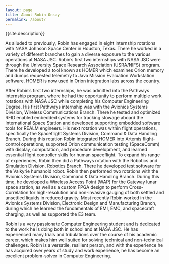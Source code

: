 ```yaml
---
layout: page
title: About Robin Onsay
permalink: /about/
---
```

{{site.description}}

As alluded to previously, Robin has engaged in eight internship rotations with NASA Johnson Space Center in Houston, Texas. There he worked in a variety of different branches to gain a diverse exposure to the various operations at NASA JSC. Robin’s first two internships with NASA JSC were through the University Space Research Association (USRA/NIFS) program. There he developed a tool known as HOMER which examines Orion memory and dumps requested telemetry to Java Mission Evaluation Workstation software. HOMER is now used in Orion integration labs across the country.

After Robin’s first two internships, he was admitted into the Pathways internship program, where he had the opportunity to perform multiple work rotations with NASA JSC while completing his Computer Engineering Degree. His first Pathways internship was with the Avionics Systems Division, Wireless Communications Branch. There he tested and optimized RFID enabled embedded systems for tracking stowage aboard the International Space Station and developed supporting embedded software tools for REALM engineers. His next rotation was within flight operations, specifically the Spaceflight Systems Division, Command & Data Handling Branch. During this rotation Robin integrated HOMER into Artemis flight-control operations, supported Orion communication testing (SpaceComm) with display, computation, and procedure development, and learned essential flight controller skills for human spaceflight. To expand his range of experiences, Robin then did a Pathways rotation with the Robotics and Simulation Division, Robotics Branch. There he developed test software for the Valkyrie humanoid robot. Robin then performed two rotations with the Avionics Systems Division, Command & Data Handling Branch. During this time, he developed a Wireless Access Point (WAP) for the Gateway lunar space station, as well as a custom FPGA design to perform Cross-Correlation for high-resolution and non-invasive gauging of both settled and unsettled liquids in reduced gravity. Most recently Robin worked in the Avionics Systems Division, Electronic Design and Manufacturing Branch, during which he learned the fundamentals of EMI, EMC, and spacecraft charging, as well as supported the E3 team.

Robin is a very passionate Computer Engineering student and is dedicated to the work he is doing both in school and at NASA JSC. He has experienced many trials and tribulations over the course of his academic career, which makes him well suited for solving technical and non-technical challenges. Robin is a versatile, resilient person, and with the experience he has acquired over years of study and work experience, he has become an excellent problem-solver in Computer Engineering.
